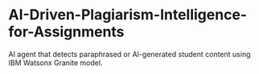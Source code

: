 # AI-Driven-Plagiarism-Intelligence-for-Assignments
AI agent that detects paraphrased or AI-generated student content using IBM Watsonx Granite model.
